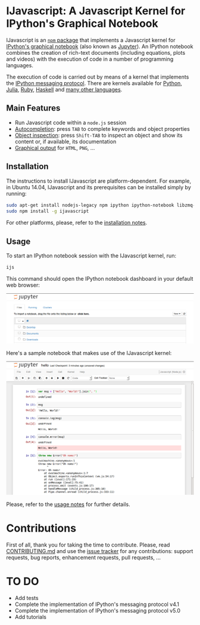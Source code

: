 # IJavascript: A Javascript Kernel for IPython's Graphical Notebook

IJavascript is an [`npm` package](https://www.npmjs.com/) that implements a
Javascript kernel for [IPython's graphical
notebook](http://ipython.org/notebook.html) (also known as
[Jupyter](http://jupyter.org/)). An IPython notebook combines the creation of
rich-text documents (including equations, plots and videos) with the execution
of code in a number of programming languages.

The execution of code is carried out by means of a kernel that implements the
[IPython messaging
protocol](http://ipython.org/ipython-doc/stable/development/messaging.html).
There are kernels available for [Python](http://ipython.org/notebook.html),
[Julia](https://github.com/JuliaLang/IJulia.jl),
[Ruby](https://github.com/minad/iruby),
[Haskell](https://github.com/gibiansky/IHaskell) and [many
other languages](https://github.com/ipython/ipython/wiki/IPython-kernels-for-other-languages).

## Main Features

- Run Javascript code within a `node.js` session
- [Autocompletion](doc/complete.md): press `TAB` to complete keywords and object
  properties
- [Object inspection](doc/inspect.md): press `Shift-TAB` to inspect an object
  and show its content or, if available, its documentation
- [Graphical output](doc/graphics.md) for `HTML`, `PNG`, ...

## Installation

The instructions to install IJavascript are platform-dependent. For example, in
Ubuntu 14.04, IJavascript and its prerequisites can be installed simply by
running:

```sh
sudo apt-get install nodejs-legacy npm ipython ipython-notebook libzmq-dev
sudo npm install -g ijavascript
```

For other platforms, please, refer to the [installation notes](doc/install.md).

## Usage

To start an IPython notebook session with the IJavascript kernel, run:

```sh
ijs
```

This command should open the IPython notebook dashboard in your default web
browser:

![Screenshot: IPython Notebook Dashboard](res/screenshot-dashboard-home.png)

Here's a sample notebook that makes use of the IJavascript kernel:

![Screenshot: Notebook Hello Sample](res/screenshot-notebook-hello.png)

Please, refer to the [usage notes](doc/usage.md) for further details.

# Contributions

First of all, thank you for taking the time to contribute. Please, read
[CONTRIBUTING.md](CONTRIBUTING.md) and use the
[issue tracker](https://github.com/n-riesco/ijavascript/issues) for any
contributions: support requests, bug reports, enhancement requests, pull
requests, ...

# TO DO

- Add tests
- Complete the implementation of IPython's messaging protocol v4.1
- Complete the implementation of IPython's messaging protocol v5.0
- Add tutorials
